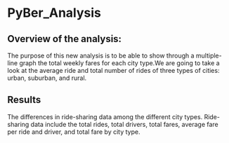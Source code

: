 # PyBer_Analysis

## Overview of the analysis:
The purpose of this new analysis is to be able to show through a multiple-line graph the total weekly fares for each city type.We are going to take a look at the average ride and total number of rides of three types of cities: urban, suburban, and rural. 

## Results
The differences in ride-sharing data among the different city types. Ride-sharing data include the total rides, total drivers, total fares, average fare per ride and driver, and total fare by city type.
